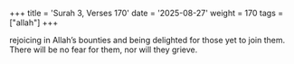 +++
title = 'Surah 3, Verses 170'
date = '2025-08-27'
weight = 170
tags = ["allah"]
+++

rejoicing in Allah’s bounties and being delighted for those yet to join them. There will be no fear for them, nor will they grieve.